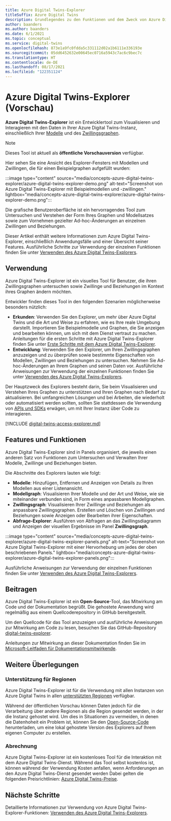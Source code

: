 ```yaml
---
title: Azure Digital Twins-Explorer
titleSuffix: Azure Digital Twins
description: Grundlegendes zu den Funktionen und dem Zweck von Azure Digital Twins-Explorer
author: baanders
ms.author: baanders
ms.date: 6/1/2021
ms.topic: conceptual
ms.service: digital-twins
ms.openlocfilehash: 873e1a9fc0fdda5c331112d02a1b6111e336193e
ms.sourcegitcommit: 05dd6452632e00645ec0716a5943c7ac6c9bec7c
ms.translationtype: HT
ms.contentlocale: de-DE
ms.lasthandoff: 08/17/2021
ms.locfileid: "122351124"
---
```

# <a name="azure-digital-twins-explorer-preview"></a>Azure Digital Twins-Explorer (Vorschau)

**Azure Digital Twins-Explorer** ist ein Entwicklertool zum Visualisieren und Interagieren mit den Daten in Ihrer Azure Digital Twins-Instanz, einschließlich Ihrer [Modelle](concepts-models.md) und des [Zwillingsgraphen](concepts-twins-graph.md). 

>[!NOTE]
>Dieses Tool ist aktuell als **öffentliche Vorschauversion** verfügbar.

Hier sehen Sie eine Ansicht des Explorer-Fensters mit Modellen und Zwillingen, die für einen Beispielgraphen aufgefüllt wurden:

:::image type="content" source="media/concepts-azure-digital-twins-explorer/azure-digital-twins-explorer-demo.png" alt-text="Screenshot von Azure Digital Twins-Explorer mit Beispielmodellen und -zwillingen." lightbox="media/concepts-azure-digital-twins-explorer/azure-digital-twins-explorer-demo.png":::

Die grafische Benutzeroberfläche ist ein hervorragendes Tool zum Untersuchen und Verstehen der Form Ihres Graphen und Modellsatzes sowie zum Vornehmen gezielter Ad-hoc-Änderungen an einzelnen Zwillingen und Beziehungen.

Dieser Artikel enthält weitere Informationen zum Azure Digital Twins-Explorer, einschließlich Anwendungsfälle und einer Übersicht seiner Features. Ausführliche Schritte zur Verwendung der einzelnen Funktionen finden Sie unter [Verwenden des Azure Digital Twins-Explorers](how-to-use-azure-digital-twins-explorer.md).

## <a name="when-to-use"></a>Verwendung

Azure Digital Twins-Explorer ist ein visuelles Tool für Benutzer, die ihren Zwillingsgraphen untersuchen sowie Zwillinge und Beziehungen im Kontext ihres Graphen ändern möchten.

Entwickler finden dieses Tool in den folgenden Szenarien möglicherweise besonders nützlich:
* **Erkunden**: Verwenden Sie den Explorer, um mehr über Azure Digital Twins und die Art und Weise zu erfahren, wie es Ihre reale Umgebung darstellt. Importieren Sie Beispielmodelle und Graphen, die Sie anzeigen und bearbeiten können, um sich mit dem Dienst vertraut zu machen. Anleitungen für die ersten Schritte mit Azure Digital Twins-Explorer finden Sie unter [Erste Schritte mit dem Azure Digital Twins-Explorer](quickstart-azure-digital-twins-explorer.md).
* **Entwicklung**: Verwenden Sie den Explorer, um Ihren Zwillingsgraphen anzuzeigen und zu überprüfen sowie bestimmte Eigenschaften von Modellen, Zwillingen und Beziehungen zu untersuchen. Nehmen Sie Ad-hoc-Änderungen an Ihrem Graphen und seinen Daten vor. Ausführliche Anweisungen zur Verwendung der einzelnen Funktionen finden Sie unter [Verwenden des Azure Digital Twins-Explorers](how-to-use-azure-digital-twins-explorer.md). 

Der Hauptzweck des Explorers besteht darin, Sie beim Visualisieren und Verstehen Ihres Graphen zu unterstützen und Ihren Graphen nach Bedarf zu aktualisieren. Bei umfangreichen Lösungen und bei Arbeiten, die wiederholt oder automatisiert werden sollten, sollten Sie stattdessen die Verwendung von [APIs und SDKs](./concepts-apis-sdks.md) erwägen, um mit Ihrer Instanz über Code zu interagieren.

[!INCLUDE [digital-twins-access-explorer.md](../../includes/digital-twins-access-explorer.md)]

## <a name="features-and-capabilities"></a>Features und Funktionen

Azure Digital Twins-Explorer sind in Panels organisiert, die jeweils einen anderen Satz von Funktionen zum Untersuchen und Verwalten Ihrer Modelle, Zwillinge und Beziehungen bieten.

Die Abschnitte des Explorers lauten wie folgt:
* **Modelle**: Hinzufügen, Entfernen und Anzeigen von Details zu Ihren Modellen aus einer Listenansicht.
* **Modellgraph**: Visualisieren Ihrer Modelle und der Art und Weise, wie sie miteinander verbunden sind, in Form eines anpassbaren Modellgraphen.
* **Zwillingsgraph**: Visualisieren Ihrer Zwillinge und Beziehungen als anpassbare Zwillingsgraphen. Erstellen und Löschen von Zwillingen und Beziehungen sowie Anzeigen oder Bearbeiten ihrer Eigenschaften.
* **Abfrage-Explorer**: Ausführen von Abfragen an das Zwillingsdiagramm und Anzeigen der visuellen Ergebnisse im Panel **Zwillingsgraph**.

:::image type="content" source="media/concepts-azure-digital-twins-explorer/azure-digital-twins-explorer-panels.png" alt-text="Screenshot von Azure Digital Twins-Explorer mit einer Hervorhebung um jedes der oben beschriebenen Panels." lightbox="media/concepts-azure-digital-twins-explorer/azure-digital-twins-explorer-panels.png":::

Ausführliche Anweisungen zur Verwendung der einzelnen Funktionen finden Sie unter [Verwenden des Azure Digital Twins-Explorers](how-to-use-azure-digital-twins-explorer.md). 

## <a name="how-to-contribute"></a>Beitragen

Azure Digital Twins-Explorer ist ein **Open-Source**-Tool, das Mitwirkung am Code und der Dokumentation begrüßt. Die gehostete Anwendung wird regelmäßig aus einem Quellcoderepository in GitHub bereitgestellt.

Um den Quellcode für das Tool anzuzeigen und ausführliche Anweisungen zur Mitwirkung am Code zu lesen, besuchen Sie das GitHub-Repository [digital-twins-explorer](https://github.com/Azure-Samples/digital-twins-explorer).

Anleitungen zur Mitwirkung an dieser Dokumentation finden Sie im [Microsoft-Leitfaden für Dokumentationsmitwirkende](/contribute/).

## <a name="other-considerations"></a>Weitere Überlegungen

### <a name="region-support"></a>Unterstützung für Regionen

Azure Digital Twins-Explorer ist für die Verwendung mit allen Instanzen von Azure Digital Twins in allen [unterstützten Regionen](https://azure.microsoft.com/global-infrastructure/services/?products=digital-twins) verfügbar.

Während der öffentlichen Vorschau können Daten jedoch für die Verarbeitung über andere Regionen als die Region gesendet werden, in der die Instanz gehostet wird. Um dies in Situationen zu vermeiden, in denen die Datenhoheit ein Problem ist, können Sie den [Open-Source-Code](#how-to-contribute) herunterladen, um eine lokal gehostete Version des Explorers auf Ihrem eigenen Computer zu erstellen.

### <a name="billing"></a>Abrechnung

Azure Digital Twins-Explorer ist ein kostenloses Tool für die Interaktion mit dem Azure Digital Twins-Dienst. Während das Tool selbst kostenlos ist, können während der Verwendung Kosten anfallen, wenn Anforderungen an den Azure Digital Twins-Dienst gesendet werden Dabei gelten die folgenden Preisrichtlinien: [Azure Digital Twins-Preise](https://azure.microsoft.com/pricing/details/digital-twins/).

## <a name="next-steps"></a>Nächste Schritte 

Detaillierte Informationen zur Verwendung von Azure Digital Twins-Explorer-Funktionen: [Verwenden des Azure Digital Twins-Explorers](how-to-use-azure-digital-twins-explorer.md).